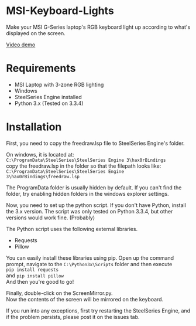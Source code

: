 # MSI-Keyboard-Lights
Make your MSI G-Series laptop's RGB keyboard light up according to what's displayed on the screen.

[Video demo](https://youtu.be/7z4rpFJoWxk)

# Requirements
- MSI Laptop with 3-zone RGB lighting
- Windows
- SteelSeries Engine installed
- Python 3.x (Tested on 3.3.4)

# Installation
First, you need to copy the freedraw.lsp file to SteelSeries Engine's folder.

On windows, it is located at:  
`C:\ProgramData\SteelSeries\SteelSeries Engine 3\hax0rBindings`  
copy the freedraw.lsp in the folder so that the filepath looks like:  
`C:\ProgramData\SteelSeries\SteelSeries Engine 3\hax0rBindings\freedraw.lsp`  

The ProgramData folder is usually hidden by default. If you can't find the folder, try enabling hidden folders in the windows explorer settings.  

Now, you need to set up the python script. If you don't have Python, install the 3.x version. The script was only tested on Python 3.3.4, but other versions would work fine. (Probably)

The Python script uses the following external libraries.

- Requests
- Pillow

You can easily install these libraries using pip. Open up the command prompt, navigate to the `C:\Python3x\Scripts` folder and then execute  
`pip install requests`  
and `pip install pillow`  
And then you're good to go!

Finally, double-click on the ScreenMirror.py.  
Now the contents of the screen will be mirrored on the keyboard.

If you run into any exceptions, first try restarting the SteelSeries Engine, and if the problem persists, please post it on the issues tab.
